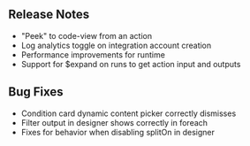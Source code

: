 ## Release Notes
* "Peek" to code-view from an action
* Log analytics toggle on integration account creation
* Performance improvements for runtime
* Support for $expand on runs to get action input and outputs

## Bug Fixes
* Condition card dynamic content picker correctly dismisses
* Filter output in designer shows correctly in foreach
* Fixes for behavior when disabling splitOn in designer